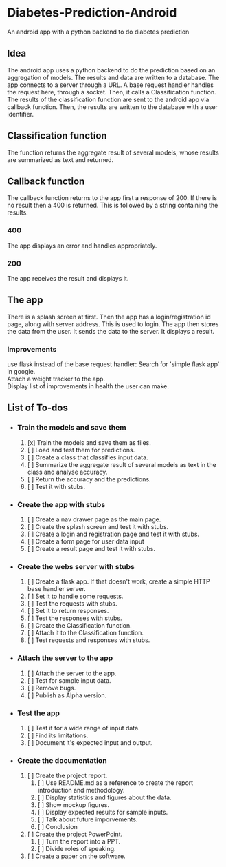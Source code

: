 # Diabetes-Prediction-Android

An android app with a python backend to do diabetes prediction

## Idea

The android app uses a python backend to do the prediction based on an aggregation of models. The results and data are written to a database.
The app connects to a server through a URL.
A base request handler handles the request here, through a socket. Then, it calls a Classification function.
The results of the classification function are sent to the android app via callback function. Then, the results are written to the database with a user identifier.

## Classification function

The function returns the aggregate result of several models, whose results are summarized as text and returned.

## Callback function

The callback function returns to the app first a response of 200. If there is no result then a 400 is returned. This is followed by a string containing the results.

### 400

The app displays an error and handles appropriately.

### 200

The app receives the result and displays it.

## The app

There is a splash screen at first. Then the app has a login/registration id page, along with server address. This is used to login.
The app then stores the data from the user. It sends the data to the server. It displays a result.

### Improvements

use flask instead of the base request handler: Search for 'simple flask app' in google.  
Attach a weight tracker to the app.  
Display list of improvements in health the user can make.  

## List of To-dos

- ### Train the models and save them

  1. [x] Train the models and save them as files.
  2. [ ] Load and test them for predictions.
  3. [ ] Create a class that classifies input data.
  4. [ ] Summarize the aggregate result of several models as text in the class and analyse accuracy.
  5. [ ] Return the accuracy and the predictions.
  6. [ ] Test it with stubs.

- ### Create the app with stubs
  
  1. [ ] Create a nav drawer page as the main page.
  2. [ ] Create the splash screen and test it with stubs.
  3. [ ] Create a login and registration page and test it with stubs.
  4. [ ] Create a form page for user data input
  5. [ ] Create a result page and test it with stubs.

- ### Create the webs server with stubs

  1. [ ] Create a flask app. If that doesn't work, create a simple HTTP base handler server.
  2. [ ] Set it to handle some requests.
  3. [ ] Test the requests with stubs.
  4. [ ] Set it to return responses.
  5. [ ] Test the responses with stubs.
  6. [ ] Create the Classification function.
  7. [ ] Attach it to the Classification function.
  8. [ ] Test requests and responses with stubs.

- ### Attach the server to the app
  
  1. [ ] Attach the server to the app.
  2. [ ] Test for sample input data.
  3. [ ] Remove bugs.
  4. [ ] Publish as Alpha version.

- ### Test the app
  
  1. [ ] Test it for a wide range of input data.
  2. [ ] Find its limitations.
  3. [ ] Document it's expected input and output.

- ### Create the documentation

  1. [ ] Create the project report.
     1. [ ] Use README.md as a reference to create the report introduction and methodology.
     2. [ ] Display statistics and figures about the data.
     3. [ ] Show mockup figures.
     4. [ ] Display expected results for sample inputs.
     5. [ ] Talk about future imporvements.
     6. [ ] Conclusion
  2. [ ] Create the project PowerPoint.
     1. [ ] Turn the report into a PPT.
     2. [ ] Divide roles of speaking.
  3. [ ] Create a paper on the software.

